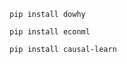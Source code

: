 ```shell
pip install dowhy
```

```shell
pip install econml
```

```shell
pip install causal-learn
```